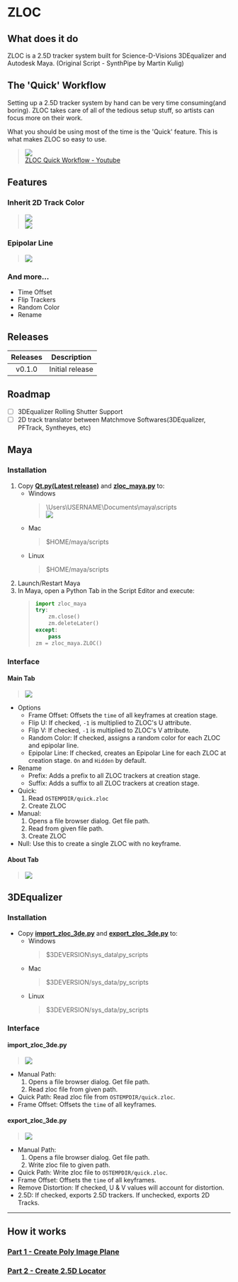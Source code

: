 # ZLOC
## What does it do
ZLOC is a 2.5D tracker system built for Science-D-Visions 3DEqualizer and Autodesk Maya. (Original Script - SynthPipe by Martin Kulig)


## The 'Quick' Workflow
Setting up a 2.5D tracker system by hand can be very time consuming(and boring). ZLOC takes care of all of the tedious setup stuff, so artists can focus more on their work.

What you should be using most of the time is the 'Quick' feature. This is what makes ZLOC so easy to use.

> [![](http://img.youtube.com/vi/OY7vK4RYl0w/0.jpg)](http://www.youtube.com/watch?v=OY7vK4RYl0w "")<br>
> [ZLOC Quick Workflow - Youtube](https://youtu.be/OY7vK4RYl0w)
## Features
### Inherit 2D Track Color
> ![](doc/3de/tde_2dtrack_color.png)<br>
> ![](doc/3de/maya_2dtrack_color.png)
### Epipolar Line
> ![](doc/maya/epipolar_line.png)
### And more...
- Time Offset
- Flip Trackers
- Random Color
- Rename

## Releases
| Releases | Description |
| :--------: | :------------: |
| v0.1.0 | Initial release |

## Roadmap
- [ ] 3DEqualizer Rolling Shutter Support
- [ ] 2D track translator between Matchmove Softwares(3DEqualizer, PFTrack, Syntheyes, etc)

## Maya
### Installation
1. Copy **[Qt.py(Latest release)](https://github.com/mottosso/Qt.py/releases)** and **[zloc_maya.py](maya/scripts/zloc_maya.py)** to:
    - Windows
        > \Users\USERNAME\Documents\maya\scripts<br>
        > ![](doc/maya/install_scripts.png)
    - Mac
        > $HOME/maya/scripts
    - Linux
        > $HOME/maya/scripts
1. Launch/Restart Maya
1. In Maya, open a Python Tab in the Script Editor and execute:
    > ```python
    > import zloc_maya
    > try:
    >     zm.close()
    >     zm.deleteLater()
    > except:
    >     pass
    > zm = zloc_maya.ZLOC()
    > ```
### Interface
#### Main Tab
> ![](doc/maya/main_tab_.png)
- Options
    - Frame Offset: Offsets the `time` of all keyframes at creation stage.
    - Flip U: If checked, `-1` is multiplied to ZLOC's U attribute.
    - Flip V: If checked, `-1` is multiplied to ZLOC's V attribute.
    - Random Color: If checked, assigns a random color for each ZLOC and epipolar line.
    - Epipolar Line: If checked, creates an Epipolar Line for each ZLOC at creation stage. `On` and `Hidden` by default.
- Rename
    - Prefix: Adds a prefix to all ZLOC trackers at creation stage.
    - Suffix: Adds a suffix to all ZLOC trackers at creation stage.
- Quick:
    1. Read `OSTEMPDIR/quick.zloc`
    1. Create ZLOC
- Manual:
    1. Opens a file browser dialog. Get file path.
    1. Read from given file path.
    1. Create ZLOC
- Null: Use this to create a single ZLOC with no keyframe.
#### About Tab
> ![](doc/maya/about_tab_.png)

## 3DEqualizer
### Installation
- Copy **[import_zloc_3de.py](3de/import_zloc_3de.py)** and **[export_zloc_3de.py](3de/export_zloc_3de.py)** to:
    - Windows
        > $3DEVERSION\sys_data\py_scripts
    - Mac
        > $3DEVERSION/sys_data/py_scripts
    - Linux
        > $3DEVERSION/sys_data/py_scripts
### Interface
#### import_zloc_3de.py
> ![](doc/3de/import_zloc_3de.png)
- Manual Path:
    1. Opens a file browser dialog. Get file path.
    1. Read zloc file from given path.
- Quick Path: Read zloc file from `OSTEMPDIR/quick.zloc`.
- Frame Offset: Offsets the `time` of all keyframes.
#### export_zloc_3de.py
> ![](doc/3de/export_zloc_3de__.png)
- Manual Path:
    1. Opens a file browser dialog. Get file path.
    1. Write zloc file to given path.
- Quick Path: Write zloc file to `OSTEMPDIR/quick.zloc`.
- Frame Offset: Offsets the `time` of all keyframes.
- Remove Distortion: If checked, U & V values will account for distortion.
- 2.5D: If checked, exports 2.5D trackers. If unchecked, exports 2D Tracks.


---

## How it works
### [Part 1 - Create Poly Image Plane](https://kohyuk91.github.io/posts/20191214_poly_image_plane_zloc_part1/)
### [Part 2 - Create 2.5D Locator](https://kohyuk91.github.io/posts/20191215_two_point_five_dee_locator_zloc_part2/)
